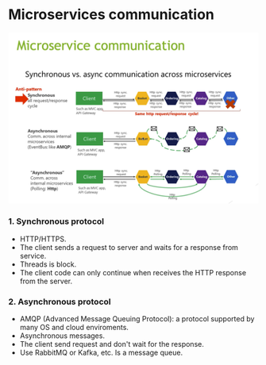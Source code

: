 # Microservices communication
![Microservices communication](./../../images/communicate-between-service.png)
### 1. **Synchronous protocol**
- HTTP/HTTPS.
- The client sends a request to server and waits for a response from service.
- Threads is block.
- The client code can only continue when receives the HTTP response from the server.

### 2. **Asynchronous protocol**    
- AMQP (Advanced Message Queuing Protocol): a protocol supported by many OS and cloud enviroments.
- Asynchronous messages.
- The client send request and don't wait for the response.
- Use RabbitMQ or Kafka, etc. Is a message queue.
